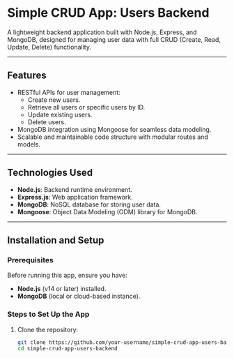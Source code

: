 # **Simple CRUD App: Users Backend**

A lightweight backend application built with Node.js, Express, and MongoDB, designed for managing user data with full CRUD (Create, Read, Update, Delete) functionality.

---

## **Features**

- RESTful APIs for user management:
  - Create new users.
  - Retrieve all users or specific users by ID.
  - Update existing users.
  - Delete users.
- MongoDB integration using Mongoose for seamless data modeling.
- Scalable and maintainable code structure with modular routes and models.

---

## **Technologies Used**

- **Node.js**: Backend runtime environment.
- **Express.js**: Web application framework.
- **MongoDB**: NoSQL database for storing user data.
- **Mongoose**: Object Data Modeling (ODM) library for MongoDB.

---

## **Installation and Setup**

### **Prerequisites**

Before running this app, ensure you have:

- **Node.js** (v14 or later) installed.
- **MongoDB** (local or cloud-based instance).

### **Steps to Set Up the App**

1. Clone the repository:
   ```bash
   git clone https://github.com/your-username/simple-crud-app-users-backend.git
   cd simple-crud-app-users-backend
   ```

